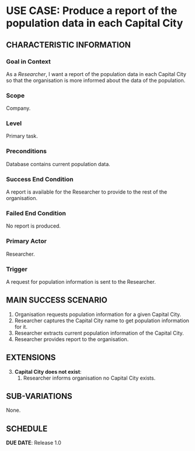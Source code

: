 # USE CASE: Produce a report of the population data in each Capital City

## CHARACTERISTIC INFORMATION

### Goal in Context

As a *Researcher*, I want a report of the population data in each Capital City so that the organisation is more informed about the data of the population.

### Scope

Company.

### Level

Primary task.

### Preconditions

Database contains current population data.

### Success End Condition

A report is available for the Researcher to provide to the rest of the organisation.

### Failed End Condition

No report is produced.

### Primary Actor

Researcher.

### Trigger

A request for population information is sent to the Researcher.

## MAIN SUCCESS SCENARIO

1. Organisation requests population information for a given Capital City.
2. Researcher captures the Capital City name to get population information for it.
3. Researcher extracts current population information of the Capital City. 
4. Researcher provides report to the organisation.

## EXTENSIONS

3. **Capital City does not exist**:
    1. Researcher informs organisation no Capital City exists.

## SUB-VARIATIONS

None.

## SCHEDULE

**DUE DATE**: Release 1.0

